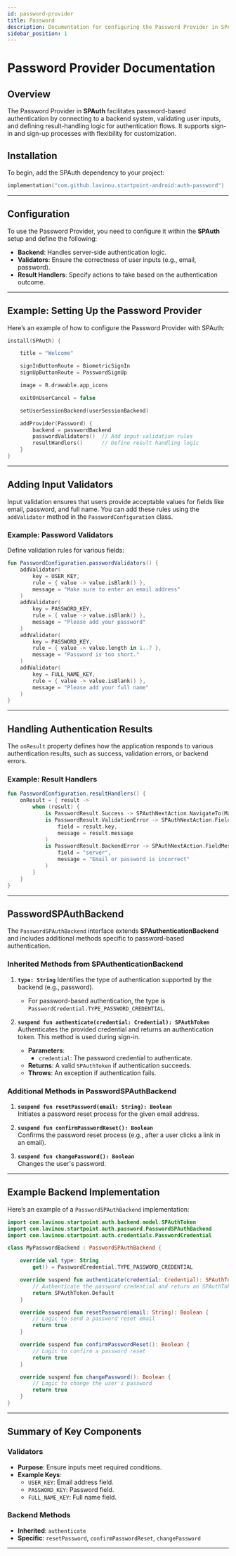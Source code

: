 ```yaml
---
id: password-provider
title: Password
description: Documentation for configuring the Password Provider in SPAuth.
sidebar_position: 1
---
```


# Password Provider Documentation

## Overview

The Password Provider in **SPAuth** facilitates password-based authentication by connecting to a backend system, validating user inputs, and defining result-handling logic for authentication flows. It supports sign-in and sign-up processes with flexibility for customization.

## Installation
To begin, add the SPAuth dependency to your project:

```kotlin
implementation("com.github.lavinou.startpoint-android:auth-password")
```


---

## Configuration

To use the Password Provider, you need to configure it within the **SPAuth** setup and define the following:

- **Backend**: Handles server-side authentication logic.
- **Validators**: Ensure the correctness of user inputs (e.g., email, password).
- **Result Handlers**: Specify actions to take based on the authentication outcome.

---

## Example: Setting Up the Password Provider

Here’s an example of how to configure the Password Provider with SPAuth:

```kotlin
install(SPAuth) {

    title = "Welcome"

    signInButtonRoute = BiometricSignIn
    signUpButtonRoute = PasswordSignUp

    image = R.drawable.app_icons

    exitOnUserCancel = false

    setUserSessionBackend(userSessionBackend)

    addProvider(Password) {
        backend = passwordBackend
        passwordValidators()  // Add input validation rules
        resultHandlers()      // Define result handling logic
    }
}
```

---

## Adding Input Validators

Input validation ensures that users provide acceptable values for fields like email, password, and full name. You can add these rules using the `addValidator` method in the `PasswordConfiguration` class.

### Example: Password Validators

Define validation rules for various fields:

```kotlin
fun PasswordConfiguration.passwordValidators() {
    addValidator(
        key = USER_KEY,
        rule = { value -> value.isBlank() },
        message = "Make sure to enter an email address"
    )
    addValidator(
        key = PASSWORD_KEY,
        rule = { value -> value.isBlank() },
        message = "Please add your password"
    )
    addValidator(
        key = PASSWORD_KEY,
        rule = { value -> value.length in 1..7 },
        message = "Password is too short."
    )
    addValidator(
        key = FULL_NAME_KEY,
        rule = { value -> value.isBlank() },
        message = "Please add your full name"
    )
}
```

---

## Handling Authentication Results

The `onResult` property defines how the application responds to various authentication results, such as success, validation errors, or backend errors.

### Example: Result Handlers

```kotlin
fun PasswordConfiguration.resultHandlers() {
    onResult = { result ->
        when (result) {
            is PasswordResult.Success -> SPAuthNextAction.NavigateTo(MainContent)
            is PasswordResult.ValidationError -> SPAuthNextAction.FieldMessage(
                field = result.key,
                message = result.message
            )
            is PasswordResult.BackendError -> SPAuthNextAction.FieldMessage(
                field = "server",
                message = "Email or password is incorrect"
            )
        }
    }
}
```

---

## PasswordSPAuthBackend

The `PasswordSPAuthBackend` interface extends **SPAuthenticationBackend** and includes additional methods specific to password-based authentication.

### Inherited Methods from SPAuthenticationBackend

1. **`type: String`**
   Identifies the type of authentication supported by the backend (e.g., password).

   - For password-based authentication, the type is `PasswordCredential.TYPE_PASSWORD_CREDENTIAL`.

2. **`suspend fun authenticate(credential: Credential): SPAuthToken`**
   Authenticates the provided credential and returns an authentication token. This method is used during sign-in.

   - **Parameters**:
     - `credential`: The password credential to authenticate.
   - **Returns**: A valid `SPAuthToken` if authentication succeeds.
   - **Throws**: An exception if authentication fails.

### Additional Methods in PasswordSPAuthBackend

1. **`suspend fun resetPassword(email: String): Boolean`**  
   Initiates a password reset process for the given email address.

2. **`suspend fun confirmPasswordReset(): Boolean`**  
   Confirms the password reset process (e.g., after a user clicks a link in an email).

3. **`suspend fun changePassword(): Boolean`**  
   Changes the user's password.

---

## Example Backend Implementation

Here’s an example of a `PasswordSPAuthBackend` implementation:

```kotlin
import com.lavinou.startpoint.auth.backend.model.SPAuthToken
import com.lavinou.startpoint.auth.password.PasswordSPAuthBackend
import com.lavinou.startpoint.auth.credentials.PasswordCredential

class MyPasswordBackend : PasswordSPAuthBackend {

    override val type: String
        get() = PasswordCredential.TYPE_PASSWORD_CREDENTIAL

    override suspend fun authenticate(credential: Credential): SPAuthToken {
        // Authenticate the password credential and return an SPAuthToken
        return SPAuthToken.Default
    }

    override suspend fun resetPassword(email: String): Boolean {
        // Logic to send a password reset email
        return true
    }

    override suspend fun confirmPasswordReset(): Boolean {
        // Logic to confirm a password reset
        return true
    }

    override suspend fun changePassword(): Boolean {
        // Logic to change the user's password
        return true
    }
}
```

---

## Summary of Key Components

### Validators
- **Purpose**: Ensure inputs meet required conditions.
- **Example Keys**:
  - `USER_KEY`: Email address field.
  - `PASSWORD_KEY`: Password field.
  - `FULL_NAME_KEY`: Full name field.

### Backend Methods
- **Inherited**: `authenticate`
- **Specific**: `resetPassword`, `confirmPasswordReset`, `changePassword`

---
